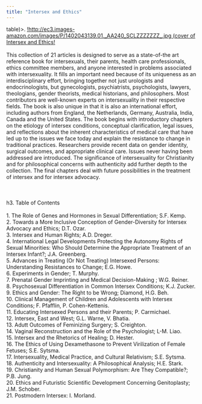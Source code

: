 ```yaml
---
title: "Intersex and Ethics"
---
```


table)>. [!http://ec3.images-amazon.com/images/P/1402043139.01._AA240_SCLZZZZZZZ_.jpg (cover of Intersex and Ethics!][1] <br><br>This collection of 21 articles is designed to serve as a state-of-the art reference book for intersexuals, their parents, health care professionals, ethics committee members, and anyone interested in problems associated with intersexuality. It fills an important need because of its uniqueness as an interdisciplinary effort, bringing together not just urologists and endocrinologists, but gynecologists, psychiatrists, psychologists, lawyers, theologians, gender theorists, medical historians, and philosophers. Most contributors are well-known experts on intersexuality in their respective fields. The book is also unique in that it is also an international effort, including authors from England, the Netherlands, Germany, Australia, India, Canada and the United States. The book begins with introductory chapters on the etiology of intersex conditions, conceptual clarification, legal issues, and reflections about the inherent characteristics of medical care that have led up to the issues we face today and explain the resistance to change in traditional practices. Researchers provide recent data on gender identity, surgical outcomes, and appropriate clinical care. Issues never having been addressed are introduced. The significance of intersexuality for Christianity and for philosophical concerns with authenticity add further depth to the collection. The final chapters deal with future possibilities in the treatment of intersex and for intersex advocacy.<br><br><!--break--><br><br>h3. Table of Contents<br><br>1. The Role of Genes and Hormones in SexuaI Differentiation; S.F. Kemp. <br>2. Towards a More Inclusive Conception of Gender-Diversity for lntersex Advocacy and Ethics; D.T. Ozar.<br>3. Intersex and Human Rights; A.D. Dreger. <br>4. International Legal Developments Protecting the Autonomy Rights of SexuaI Minorities: Who Should Determine the Appropriate Treatment of an Intersex Infant?; J.A. Greenberg.<br>5. Advances in Treating (Or Not Treating) Intersexed Persons: Understanding Resistances to Change; E.G. Howe.<br>6. Experiments in Gender; T. Murphy. <br>7. PrenataI Gender lmprinting and Medical Decision-Making ; W.G. Reiner.<br>8. PsychosexuaI Differentiation in Common Intersex Conditions; K.J. Zucker.<br>9. Ethics and Gender: The Right to be Wrong; Diamond, H.G. Beh.<br>10. ClinicaI Management of Children and Adolescents with Intersex Conditions; F. Pfafflin, P. Cohen-Kettenis.<br>11. Educating Intersexed Persons and their Parents; P. Carmichael. <br>12. Intersex, East and West; G.L. Warne, V. Bhatia.<br>13. Adutt Outcomes of Feminizing Surgery; S. Creighton. <br>14. Vaginal Reconstruction and the Role of the Psychologist; L-M. Liao.<br>15. Intersex and the Rhetorics of Healing; D. Hester.<br>16. The Ethics of Using Dexamethasone to Prevent Virilization of Female Fetuses; S.E. Sytsma. <br>17. Intersexuality, Medical Practice, and Cultural Relativism; S.E. Sytsma. <br>18. Authenticity and Intersexuality: A PhilosophicaI Analysis; H.E. Stark.<br>19. Christianity and Human Sexual Polymorphism: Are They Compatible?; P.B. Jung.<br>20. Ethics and Futuristic Scientific Development Concerning Genitoplasty; J.M. Schober.<br>21. Postmodern Intersex: I. Morland.<br>

 [1]: http://www.amazon.com/exec/obidos/ASIN/1402043139/intersexsocietyo